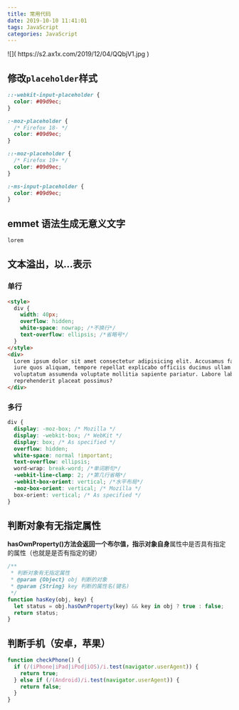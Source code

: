 ```yaml
---
title: 常用代码
date: 2019-10-10 11:41:01
tags: JavaScript
categories: JavaScript
---
```


<Banner />
![]( https://s2.ax1x.com/2019/12/04/QQbjV1.jpg )

## 修改`placeholder`样式

```css
::-webkit-input-placeholder {
  color: #09d9ec;
}

:-moz-placeholder {
  /* Firefox 18- */
  color: #09d9ec;
}

::-moz-placeholder {
  /* Firefox 19+ */
  color: #09d9ec;
}

:-ms-input-placeholder {
  color: #09d9ec;
}
```

## emmet 语法生成无意义文字

```tex
lorem
```

## 文本溢出，以...表示

### 单行

```html
<style>
  div {
    width: 40px;
    overflow: hidden;
    white-space: nowrap; /*不换行*/
    text-overflow: ellipsis; /*省略号*/
  }
</style>
<div>
  Lorem ipsum dolor sit amet consectetur adipisicing elit. Accusamus facilis
  iure quos aliquam, tempore repellat explicabo officiis ducimus ullam
  voluptatum assumenda voluptate mollitia sapiente pariatur. Labore laboriosam
  reprehenderit placeat possimus?
</div>
```

### 多行

```css
div {
  display: -moz-box; /* Mozilla */
  display: -webkit-box; /* WebKit */
  display: box; /* As specified */
  overflow: hidden;
  white-space: normal !important;
  text-overflow: ellipsis;
  word-wrap: break-word; /*单词断句*/
  -webkit-line-clamp: 2; /*第几行省略*/
  -webkit-box-orient: vertical; /*水平布局*/
  -moz-box-orient: vertical; /* Mozilla */
  box-orient: vertical; /* As specified */
}
```

## 判断对象有无指定属性

**hasOwnProperty()**方法会返回一个布尔值，指示对象**自身**属性中是否具有指定的属性（也就是是否有指定的键）

```js
/**
 * 判断对象有无指定属性
 * @param {Object} obj 判断的对象
 * @param {String} key 判断的属性名(键名)
 */
function hasKey(obj, key) {
  let status = obj.hasOwnProperty(key) && key in obj ? true : false;
  return status;
}
```

## 判断手机（安卓，苹果）

```js
function checkPhone() {
  if (/(iPhone|iPad|iPod|iOS)/i.test(navigator.userAgent)) {
    return true;
  } else if (/(Android)/i.test(navigator.userAgent)) {
    return false;
  }
}
```
